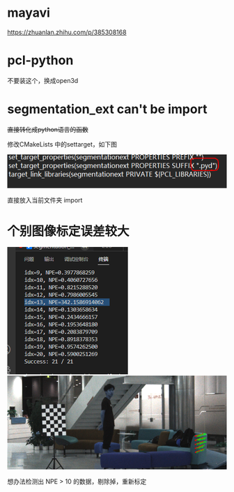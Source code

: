 
# mayavi
https://zhuanlan.zhihu.com/p/385308168

# pcl-python
不要装这个，换成open3d

# segmentation_ext can't be import
~~直接转化成python语言的函数~~

修改CMakeLists 中的settarget，如下图

![image-20230320141004019](peizhi.assets/image-20230320141004019.png)

直接放入当前文件夹 import



# 个别图像标定误差较大

![image-20230320143105732](peizhi.assets/image-20230320143105732.png) <img src="peizhi.assets/image-20230320143116178.png" alt="image-20230320143116178"  />



想办法检测出 NPE > 10 的数据，剔除掉，重新标定